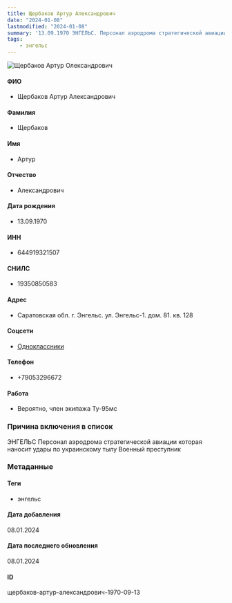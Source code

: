 ```yaml
---
title: Щербаков Артур Александрович
date: "2024-01-08"
lastmodified: "2024-01-08"
summary: '13.09.1970 ЭНГЕЛЬС. Персонал аэродрома стратегической авиации которая наносит удары по украинскому тылу. Военный преступник'
tags: 
    - энгельс
---
```

<!--# pp2-->
<!--## Фигурант-->
<!--### Личные данные-->
<!--#### Фото-->
![Щербаков Артур Олександрович](https://molfar.com/images/optimized/1696947700_1634034878.png)
#### ФИО
- Щербаков Артур Александрович
#### Фамилия
- Щербаков
#### Имя
- Артур
#### Отчество
- Александрович
#### Дата рождения
- 13.09.1970
#### ИНН
- 644919321507
#### СНИЛС
- 19350850583
#### Адрес
- Саратовская обл. г. Энгельс. ул. Энгельс-1. дом. 81. кв. 128
#### Соцсети
- [Одноклассники](https://ok.ru/profile/345848973373)
#### Телефон
- +79053296672
#### Работа
- Вероятно, член экипажа Ту-95мс
### Причина включения в список
ЭНГЕЛЬС
Персонал аэродрома стратегической авиации которая наносит удары по украинскому тылу
Военный преступник
### Метаданные
#### Теги
- энгельс
#### Дата добавления
08.01.2024
#### Дата последнего обновления
08.01.2024
#### ID
щербаков-артур-александрович-1970-09-13
<!--## END;-->
